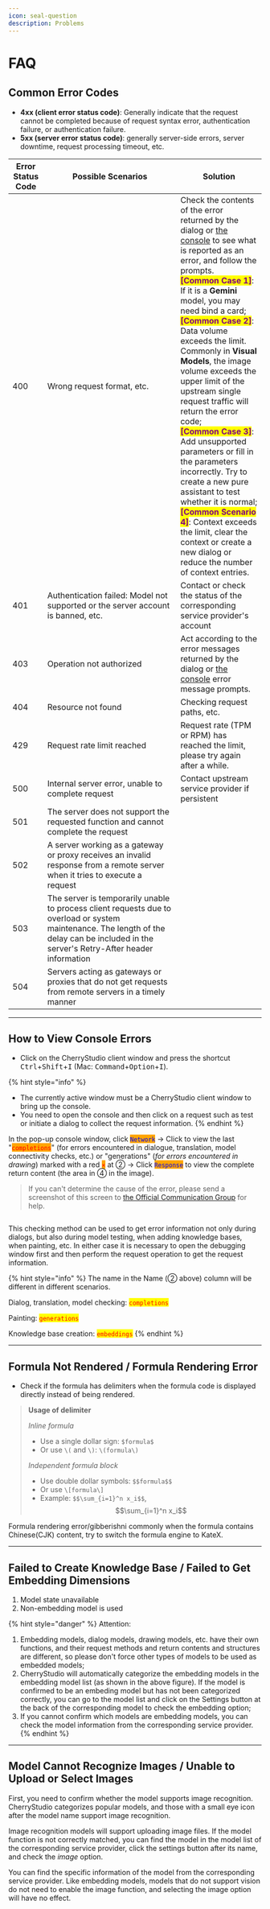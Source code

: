 ```yaml
---
icon: seal-question
description: Problems
---
```


# FAQ

## Common Error Codes

* **4xx (client error status code)**: Generally indicate that the request cannot be completed because of request syntax error, authentication failure, or authentication failure.
* **5xx (server error status code)**: generally server-side errors, server downtime, request processing timeout, etc.

<table><thead><tr><th>Error Status Code</th><th width="249">Possible Scenarios</th><th>Solution</th></tr></thead><tbody><tr><td>400</td><td>Wrong request format, etc.</td><td>Check the contents of the error returned by the dialog or <a href="faq.md#how-to-view-console-errors">the console</a> to see what is reported as an error, and follow the prompts.<br><mark style="color:purple;"><strong>[Common Case 1]</strong></mark>: If it is a <strong>Gemini</strong> model, you may need bind a card;<br><mark style="color:purple;"><strong>[Common Case 2]</strong></mark>: Data volume exceeds the limit. Commonly in <strong>Visual Models</strong>, the image volume exceeds the upper limit of the upstream single request traffic will return the error code;<br><mark style="color:purple;"><strong>[Common Case 3]</strong></mark>: Add unsupported parameters or fill in the parameters incorrectly. Try to create a new pure assistant to test whether it is normal;<br><mark style="color:purple;"><strong>[Common Scenario 4]</strong></mark>: Context exceeds the limit, clear the context or create a new dialog or reduce the number of context entries.</td></tr><tr><td>401</td><td>Authentication failed: Model not supported or the server account is banned, etc.</td><td>Contact or check the status of the corresponding service provider's account</td></tr><tr><td>403</td><td>Operation not authorized</td><td>Act according to the error messages returned by the dialog or <a href="faq.md#how-to-view-console-errors">the console</a> error message prompts.</td></tr><tr><td>404</td><td>Resource not found</td><td>Checking request paths, etc.</td></tr><tr><td>429</td><td>Request rate limit reached</td><td>Request rate (TPM or RPM) has reached the limit, please try again after a while.</td></tr><tr><td>500</td><td>Internal server error, unable to complete request</td><td>Contact upstream service provider if persistent</td></tr><tr><td>501</td><td>The server does not support the requested function and cannot complete the request</td><td></td></tr><tr><td>502</td><td>A server working as a gateway or proxy receives an invalid response from a remote server when it tries to execute a request</td><td></td></tr><tr><td>503</td><td>The server is temporarily unable to process client requests due to overload or system maintenance. The length of the delay can be included in the server's Retry-After header information</td><td></td></tr><tr><td>504</td><td>Servers acting as gateways or proxies that do not get requests from remote servers in a timely manner</td><td></td></tr></tbody></table>

***



## How to View Console Errors

* Click on the CherryStudio client window and press the shortcut <kbd>Ctrl</kbd>+<kbd>Shift</kbd>+<kbd>I</kbd> (Mac: <kbd>Command</kbd>+<kbd>Option</kbd>+<kbd>I</kbd>).

{% hint style="info" %}
- The currently active window must be a CherryStudio client window to bring up the console.&#x20;
- You need to open the console and then click on a request such as test or initiate a dialog to collect the request information.
{% endhint %}

In the pop-up console window, click <mark style="color:blue;background-color:orange;">`Network`</mark> → Click to view the last "<mark style="color:red;background-color:orange;">`completions`</mark>" (for errors encountered in dialogue, translation, model connectivity checks, etc.) or "generations" (_for errors encountered in drawing_) marked with a red <mark style="color:red;background-color:orange;">`×`</mark> at ② → Click <mark style="color:blue;background-color:orange;">`Response`</mark> to view the complete return content (the area in ④ in the image).

> If you can't determine the cause of the error, please send a screenshot of this screen to [the Official Communication Group](https://t.me/CherryStudioAI) for help.

<figure><img src="https://files.gitbook.com/v0/b/gitbook-x-prod.appspot.com/o/spaces%2F0Ut5BptC3t8CtSU1UWpM%2Fuploads%2FVjfmUQNESMgNJikCYwss%2Fimage.png?alt=media&#x26;token=d5bdfe72-6904-4319-b7c7-c01f13d828a6" alt=""><figcaption></figcaption></figure>

This checking method can be used to get error information not only during dialogs, but also during model testing, when adding knowledge bases, when painting, etc. In either case it is necessary to open the debugging window first and then perform the request operation to get the request information.

{% hint style="info" %}
The name in the Name (② above) column will be different in different scenarios.&#x20;

Dialog, translation, model checking: <mark style="color:red;">`completions`</mark>&#x20;

Painting: <mark style="color:red;">`generations`</mark>&#x20;

Knowledge base creation: <mark style="color:red;">`embeddings`</mark>
{% endhint %}

***



## Formula Not Rendered / Formula Rendering Error

* Check if the formula has delimiters when the formula code is displayed directly instead of being rendered.

> **Usage of delimiter**
>
> _Inline formula_
>
> * Use a single dollar sign: `$formula$`
> * Or use `\(` and `\)`: `\(formula\)`
>
> _Independent formula block_
>
> * Use double dollar symbols: `$$formula$$`&#x20;
> * Or use `\[formula\]`
> * Example: `$$\sum_{i=1}^n x_i$$`, $$\sum_{i=1}^n x_i$$

Formula rendering error/gibberishni commonly when the formula contains Chinese(CJK) content, try to switch the formula engine to KateX.

***



## Failed to Create Knowledge Base / Failed to Get Embedding Dimensions

1. Model state unavailable
2. Non-embedding model is used

{% hint style="danger" %}
Attention:

1. Embedding models, dialog models, drawing models, etc. have their own functions, and their request methods and return contents and structures are different, so please don't force other types of models to be used as embedded models;
2. CherryStudio will automatically categorize the embedding models in the embedding model list (as shown in the above figure). If the model is confirmed to be an embeding model but has not been categorized correctly, you can go to the model list and click on the Settings button at the back of the corresponding model to check the embedding option;
3. If you cannot confirm which models are embedding models, you can check the model information from the corresponding service provider.
{% endhint %}

***

## Model Cannot Recognize Images / Unable to Upload or Select Images

First, you need to confirm whether the model supports image recognition. CherryStudio categorizes popular models, and those with a small eye icon after the model name support image recognition.

Image recognition models will support uploading image files. If the model function is not correctly matched, you can find the model in the model list of the corresponding service provider, click the settings button after its name, and check the _image_ option.

You can find the specific information of the model from the corresponding service provider. Like embedding models, models that do not support vision do not need to enable the image function, and selecting the image option will have no effect.
